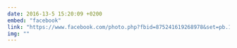 ```yaml
---
date: 2016-13-5 15:20:09 +0200
embed: "facebook"
link: "https://www.facebook.com/photo.php?fbid=875241619268978&set=pb.100003494449349.-2207520000.1464866533.&type=3&theater"
img: ""
---
```


